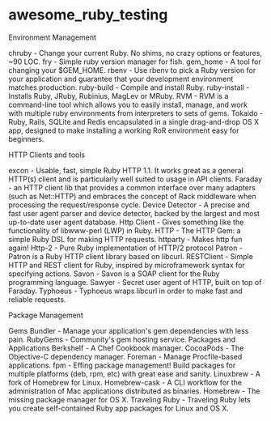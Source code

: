 # awesome_ruby_testing

Environment Management

chruby - Change your current Ruby. No shims, no crazy options or features, ~90 LOC.
fry - Simple ruby version manager for fish.
gem_home - A tool for changing your $GEM_HOME.
rbenv - Use rbenv to pick a Ruby version for your application and guarantee that your development environment matches production.
ruby-build - Compile and install Ruby.
ruby-install - Installs Ruby, JRuby, Rubinius, MagLev or MRuby.
RVM - RVM is a command-line tool which allows you to easily install, manage, and work with multiple ruby environments from interpreters to sets of gems.
Tokaido - Ruby, Rails, SQLite and Redis encapsulated in a single drag-and-drop OS X app, designed to make installing a working RoR environment easy for beginners.

HTTP Clients and tools

excon - Usable, fast, simple Ruby HTTP 1.1. It works great as a general HTTP(s) client and is particularly well suited to usage in API clients.
Faraday - an HTTP client lib that provides a common interface over many adapters (such as Net::HTTP) and embraces the concept of Rack middleware when processing the request/response cycle.
Device Detector - A precise and fast user agent parser and device detector, backed by the largest and most up-to-date user agent database.
Http Client - Gives something like the functionality of libwww-perl (LWP) in Ruby.
HTTP - The HTTP Gem: a simple Ruby DSL for making HTTP requests.
httparty - Makes http fun again!
Http-2 - Pure Ruby implementation of HTTP/2 protocol
Patron - Patron is a Ruby HTTP client library based on libcurl.
RESTClient - Simple HTTP and REST client for Ruby, inspired by microframework syntax for specifying actions.
Savon - Savon is a SOAP client for the Ruby programming language.
Sawyer - Secret user agent of HTTP, built on top of Faraday.
Typhoeus - Typhoeus wraps libcurl in order to make fast and reliable requests.

Package Management

Gems
Bundler - Manage your application's gem dependencies with less pain.
RubyGems - Community's gem hosting service.
Packages and Applications
Berkshelf - A Chef Cookbook manager.
CocoaPods - The Objective-C dependency manager.
Foreman - Manage Procfile-based applications.
fpm - Effing package management! Build packages for multiple platforms (deb, rpm, etc) with great ease and sanity.
Linuxbrew - A fork of Homebrew for Linux.
Homebrew-cask - A CLI workflow for the administration of Mac applications distributed as binaries.
Homebrew - The missing package manager for OS X.
Traveling Ruby - Traveling Ruby lets you create self-contained Ruby app packages for Linux and OS X.
